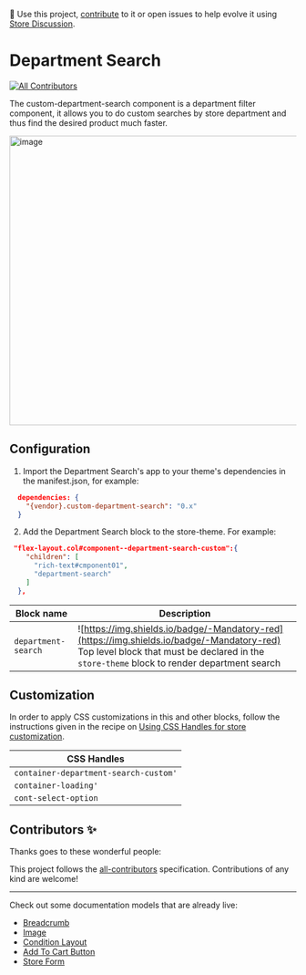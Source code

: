 📢 Use this project, [contribute](https://github.com/{OrganizationName}/{AppName}) to it or open issues to help evolve it using [Store Discussion](https://github.com/vtex-apps/store-discussion).

# Department Search

<!-- DOCS-IGNORE:start -->
<!-- ALL-CONTRIBUTORS-BADGE:START - Do not remove or modify this section -->
[![All Contributors](https://img.shields.io/badge/all_contributors-0-orange.svg?style=flat-square)](#contributors-)
<!-- ALL-CONTRIBUTORS-BADGE:END -->
<!-- DOCS-IGNORE:end -->

The custom-department-search component is a department filter component, it allows you to do custom searches by store department and thus find the desired product much faster.

<img width="508" alt="image" src="https://user-images.githubusercontent.com/66226368/219815280-3cdd75f2-21f4-498d-94c4-369f9f8e08e9.png">

## Configuration 

1. Import the Department Search's app to your theme's dependencies in the manifest.json, for example:
```json
  dependencies: {
    "{vendor}.custom-department-search": "0.x"
  }
 ```
 
 2. Add the Department Search block to the store-theme. For example:
```json
 "flex-layout.col#component--department-search-custom":{
    "children": [
      "rich-text#cmponent01",
      "department-search"
    ]
  },
   ```

   Block name     | Description                                     |
| -------------- | ----------------------------------------------- |
| `department-search` | ![https://img.shields.io/badge/-Mandatory-red](https://img.shields.io/badge/-Mandatory-red)  Top level block that must be declared in the `store-theme` block to render department search   |

## Customization

In order to apply CSS customizations in this and other blocks, follow the instructions given in the recipe on [Using CSS Handles for store customization](https://vtex.io/docs/recipes/style/using-css-handles-for-store-customization).

| CSS Handles |
| ----------- | 
|`container-department-search-custom'`|
|`container-loading'`|
|`cont-select-option`|

<!-- DOCS-IGNORE:start -->

## Contributors ✨

Thanks goes to these wonderful people:

<!-- ALL-CONTRIBUTORS-LIST:START - Do not remove or modify this section -->
<!-- prettier-ignore-start -->
<!-- markdownlint-disable -->
<!-- markdownlint-enable -->
<!-- prettier-ignore-end -->
<!-- ALL-CONTRIBUTORS-LIST:END -->

This project follows the [all-contributors](https://github.com/all-contributors/all-contributors) specification. Contributions of any kind are welcome!

<!-- DOCS-IGNORE:end -->

---- 

Check out some documentation models that are already live: 
- [Breadcrumb](https://github.com/vtex-apps/breadcrumb)
- [Image](https://vtex.io/docs/components/general/vtex.store-components/image)
- [Condition Layout](https://vtex.io/docs/components/all/vtex.condition-layout@1.1.6/)
- [Add To Cart Button](https://vtex.io/docs/components/content-blocks/vtex.add-to-cart-button@0.9.0/)
- [Store Form](https://vtex.io/docs/components/all/vtex.store-form@0.3.4/)
